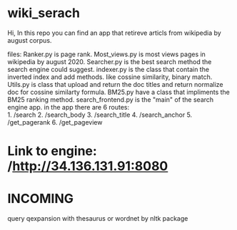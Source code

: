 # wiki_serach
Hi, 
In this repo you can find an app that retireve articls from wikipedia by august corpus.

files:
  Ranker.py is page rank.
  Most_views.py is most views pages in wikipedia by august 2020.
  Searcher.py is the best search method the search engine could suggest.
  indexer.py is the class that contain the inverted index and add methods. like cossine similarity, binary match.
  Utils.py is class that upload and return the doc titles and return normalize doc for cossine similarty formula.
  BM25.py have a class that impliments the BM25 ranking method.
  search_frontend.py is the "main" of the search engine app. in the app there are 6 routes:     
    1. /search
    2. /search_body
    3. /search_title
    4. /search_anchor
    5. /get_pagerank
    6. /get_pageview
    
# Link to engine: /http://34.136.131.91:8080


# INCOMING
query qexpansion with thesaurus or wordnet by nltk package
